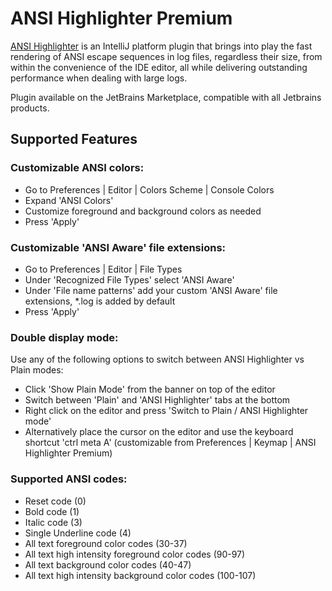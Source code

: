# ANSI Highlighter Premium

[ANSI Highlighter](https://niftythoughts.com/ansi-highlight) is an IntelliJ platform plugin that brings into play the fast rendering of ANSI escape sequences in log files, regardless their size, from within the convenience of the IDE editor, all while delivering outstanding performance when dealing with large logs.

Plugin available on the JetBrains Marketplace, compatible with all Jetbrains products.

## Supported Features
### Customizable ANSI colors:
- Go to Preferences | Editor | Colors Scheme | Console Colors
- Expand 'ANSI Colors'
- Customize foreground and background colors as needed
- Press 'Apply'
### Customizable 'ANSI Aware' file extensions:
- Go to Preferences | Editor | File Types
- Under 'Recognized File Types' select 'ANSI Aware'
- Under 'File name patterns' add your custom 'ANSI Aware' file extensions, *.log is added by default
- Press 'Apply'
### Double display mode:
Use any of the following options to switch between ANSI Highlighter vs Plain modes:
- Click 'Show Plain Mode' from the banner on top of the editor
- Switch between 'Plain' and 'ANSI Highlighter' tabs at the bottom
- Right click on the editor and press 'Switch to Plain / ANSI Highlighter mode'
- Alternatively place the cursor on the editor and use the keyboard shortcut 'ctrl meta A' (customizable from Preferences | Keymap | ANSI Highlighter Premium)
### Supported ANSI codes:
- Reset code (0)
- Bold code (1)
- Italic code (3)
- Single Underline code (4)
- All text foreground color codes (30-37)
- All text high intensity foreground color codes (90-97)
- All text background color codes (40-47)
- All text high intensity background color codes (100-107)
